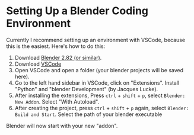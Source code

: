 # Setting Up a Blender Coding Environment

Currently I recommend setting up an environment with VSCode, because this is the easiest.
Here's how to do this:

1. Download [Blender 2.82 (or similar)](https://www.blender.org/).
2. Download [VSCode](https://code.visualstudio.com/)
3. Open VSCode and open a folder (your blender projects will be saved here).
4. Go to the left hand sidebar in VSCode, click on "Extensions". Install "Python" and "blender Development" (by Jacques Lucke).
5. After installing the extensions, Press `ctrl` + `shift` + `p`, select `Blender: New Addon`. Select "With Autoload".
6. After creating the project, press `ctrl` + `shift` + `p` again, select `Blender: Build and Start`. Select the path of your blender executable

Blender will now start with your new "addon".